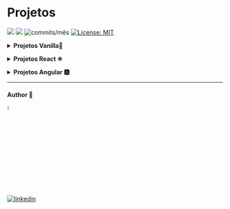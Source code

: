 # Projetos

<img src="https://img.shields.io/github/languages/count/dev-araujo/projetos?style=flat-square"/> <img src="https://img.shields.io/github/last-commit/dev-araujo/projetos?style=flat-square"/> <img alt="commits/mês" src="https://img.shields.io/github/commit-activity/m/dev-araujo/projetos?style=flat-square"/> [![License: MIT](https://img.shields.io/badge/License-MIT-yellow.svg)](https://opensource.org/licenses/MIT)

**<details><summary>Projetos Vanilla🍦</summary>**

- [**Portfólio**](https://github.com/dev-araujo/portfolio-vanilla)

</details>

**<details><summary>Projetos React ⚛️</summary>**

- [**Jogo da Velha**](https://github.com/dev-araujo/jogo-da-velha)
- [**Restaurant landing-page**](https://github.com/dev-araujo/restaurant)
- [**Pokedex com RxJS**](https://github.com/dev-araujo/pokedex-react--rxjs)
- [**Chuck jokes app**](https://github.com/dev-araujo/chuck-joke)

</details>

**<details><summary>Projetos Angular 🅰️ </summary>**

- [**Pokedex**](https://github.com/dev-araujo/pokedex-angular)

  </details>

---


#### Author 👷

<img src="https://user-images.githubusercontent.com/97068163/149033991-781bf8b6-4beb-445a-913c-f05a76a28bfc.png" width="5%" alt="caricatura do autor desse repositório"/>

[![linkedin](https://img.shields.io/badge/LinkedIn-0077B5?style=for-the-badge&logo=linkedin&logoColor=white)](https://www.linkedin.com/in/araujocode/)
